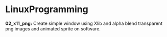 # LinuxProgramming

**02_x11_png:** Create simple window using Xlib and alpha blend transparent png images and animated sprite on software.
